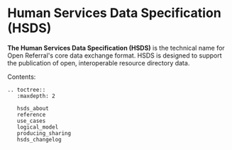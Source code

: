 Human Services Data Specification (HSDS)
=============

**The Human Services Data Specification (HSDS)** is the technical name for Open Referral's core data exchange format. HSDS is designed to support the publication of open, interoperable resource directory data.

Contents:

```eval_rst
.. toctree::
   :maxdepth: 2

   hsds_about
   reference
   use_cases
   logical_model
   producing_sharing
   hsds_changelog
  
  
   ```
